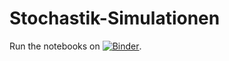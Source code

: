# Stochastik-Simulationen


Run the notebooks on [![Binder](https://mybinder.org/badge_logo.svg)](https://mybinder.org/v2/gh/FlorianBechtold/Stochastik-Simulationen/fabfbca8c2131a86a1c736fd20cbe3e93f41433d?urlpath=lab%2Ftree%2FCLT_dynamic_final.ipynb).
